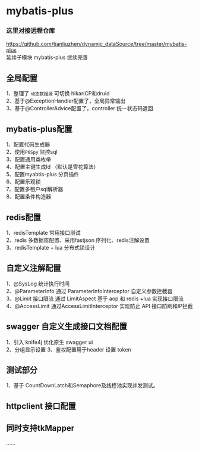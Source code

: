 # mybatis-plus
### 这里对接远程仓库
https://github.com/tianliuzhen/dynamic_dataSource/tree/master/mybatis-plus <br/>
延续子模块 mybatis-plus 继续完善 <br/>
   ## <b>全局配置</b>
1、整理了 `动态数据源` 可切换 hikariCP和druid<br/>
2、基于@ExceptionHandler配置了，全局异常输出<br/>
3、基于@ControllerAdvice配置了，controller 统一状态码返回<br/>
   ## <b>mybatis-plus配置</b>
1、配置代码生成器<br/>
2、使用`P6Spy` 监控sql<br/>
3、配置通用类枚举<br/>
4、配置主键生成Id （默认是雪花算法）<br/>
5、配置myabtis-plus 分页插件<br/>
6、配置乐观锁<br/>
7、配置多租户sql解析器<br/>
8、配置条件构造器<br/>
   ##  <b>redis配置</b>
1、redisTemplate 常用接口测试<br/>
2、redis  多数据库配置、采用fastjson 序列化、redis注解设置<br/>
3、redisTemplate + lua 分布式锁设计<br/>
   ##  <b>自定义注解配置</b>
1、@SysLog 统计执行时间<br/>
2、@ParameterInfo 通过 ParameterInfoInterceptor 自定义参数拦截器<br/>
3、@Limit 接口限流 通过 LimitAspect 基于 aop 和 redis +lua 实现接口限流<br/>
4、@AccessLimit 通过AccessLimitInterceptor 实现防止 API 接口防刷和IP拦截<br/>
   ##  <b>swagger 自定义生成接口文档配置</b>
1、引入 knife4j 优化原生 swagger ui   
2、分组显示设置
3、鉴权配置用于header 设置 token
   ##  <b>测试部分</b>
1、基于 CountDownLatch和Semaphore及线程池实现并发测试。
   ## httpclient 接口配置
   ## 同时支持tkMapper

......
